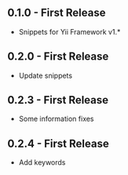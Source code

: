## 0.1.0 - First Release
* Snippets for Yii Framework v1.*

## 0.2.0 - First Release
* Update snippets

## 0.2.3 - First Release
* Some information fixes

## 0.2.4 - First Release
* Add keywords
